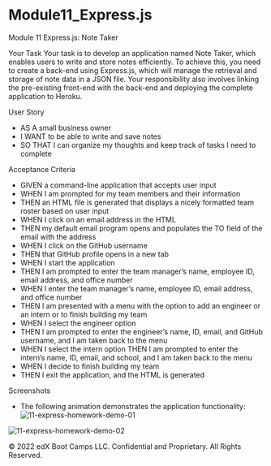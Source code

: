 # Module11_Express.js
Module 11 Express.js: Note Taker

Your Task
Your task is to develop an application named Note Taker, which enables users to write and store notes efficiently. To achieve this, you need to create a back-end using Express.js, which will manage the retrieval and storage of note data in a JSON file. Your responsibility also involves linking the pre-existing front-end with the back-end and deploying the complete application to Heroku.

User Story
* AS A small business owner
* I WANT to be able to write and save notes
* SO THAT I can organize my thoughts and keep track of tasks I need to complete

Acceptance Criteria
* GIVEN a command-line application that accepts user input
* WHEN I am prompted for my team members and their information
* THEN an HTML file is generated that displays a nicely formatted team roster based on user input
* WHEN I click on an email address in the HTML
* THEN my default email program opens and populates the TO field of the email with the address
* WHEN I click on the GitHub username
* THEN that GitHub profile opens in a new tab
* WHEN I start the application
* THEN I am prompted to enter the team manager’s name, employee ID, email address, and office number
* WHEN I enter the team manager’s name, employee ID, email address, and office number
* THEN I am presented with a menu with the option to add an engineer or an intern or to finish building my team
* WHEN I select the engineer option
* THEN I am prompted to enter the engineer’s name, ID, email, and GitHub username, and I am taken back to the menu
* WHEN I select the intern option THEN I am prompted to enter the intern’s name, ID, email, and school, and I am taken back to the menu
* WHEN I decide to finish building my team
* THEN I exit the application, and the HTML is generated

Screenshots
* The following animation demonstrates the application functionality:
![11-express-homework-demo-01](https://github.com/mhamze23/Module11_Express.js/assets/115047281/97678b9d-f410-4ac6-b085-e265bfc76798)

![11-express-homework-demo-02](https://github.com/mhamze23/Module11_Express.js/assets/115047281/046ee993-5cf5-4a34-90cd-f719607460f7)

© 2022 edX Boot Camps LLC. Confidential and Proprietary. All Rights Reserved.
